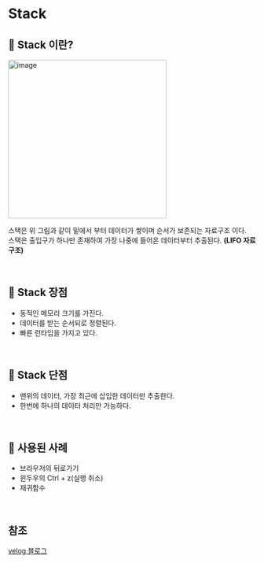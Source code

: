 # Stack

## 📒 Stack 이란?

<img width="322" alt="image" src="https://user-images.githubusercontent.com/62639722/153699201-61ef3384-2058-4ff5-a719-12b72d4fa0d3.png">


스택은 위 그림과 같이 밑에서 부터 데이터가 쌓이며 순서가 보존되는 자료구조 이다.  
스택은 출입구가 하나만 존재하여 가장 나중에 들어온 데이터부터 추출된다. **(LIFO 자료구조)**

<br>

## 📕 Stack 장점

* 동적인 메모리 크기를 가진다.
* 데이터를 받는 순서되로 정렬된다.
* 빠른 런타임을 가지고 있다.

<br>

## 📗 Stack 단점

* 맨위의 데이터, 가장 최근에 삽입한 데이터만 추출한다.
* 한번에 하나의 데이터 처리만 가능하다.

<br>

## 📘 사용된 사례
 
 * 브라우저의 뒤로가기
 * 윈두우의 Ctrl + z(실행 취소)
 * 재귀함수

<br>

## 참조

[velog 블로그](https://velog.io/@jha0402/Data-structure-%EA%B0%9C%EB%B0%9C%EC%9E%90%EB%9D%BC%EB%A9%B4-%EA%BC%AD-%EC%95%8C%EC%95%84%EC%95%BC-%ED%95%A0-7%EA%B0%80%EC%A7%80-%EC%9E%90%EB%A3%8C%EA%B5%AC%EC%A1%B0)
